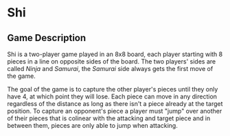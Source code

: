# Shi

## Game Description

<p>Shi is a two-player game played in an 8x8 board, each player starting with 8 pieces in a line on opposite sides of the board. The two players' sides are called <em>Ninja</em> and <em>Samurai</em>, the <em>Samurai</em> side always gets the first move of the game.</p>
<p>The goal of the game is to capture the other player's pieces until they only have 4, at which point they will lose. Each piece can move in any direction regardless of the distance as long as there isn't a piece already at the target position. To capture an opponent's piece a player must "jump" over another of their pieces that is colinear with the attacking and target piece and in between them, pieces are only able to jump when attacking.</p>
